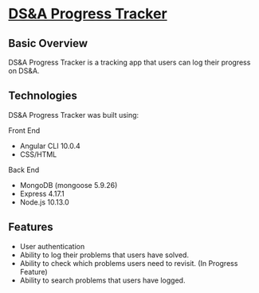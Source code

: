 # [DS&A Progress Tracker](http://dsa-progress-tracker.s3-website.us-east-2.amazonaws.com/)

## Basic Overview
DS&A Progress Tracker is a tracking app that users can log their progress on DS&A.  

## Technologies 

DS&A Progress Tracker was built using:

Front End
* Angular CLI 10.0.4
* CSS/HTML

Back End
* MongoDB (mongoose 5.9.26)
* Express 4.17.1
* Node.js 10.13.0

## Features

* User authentication 
* Ability to log their problems that users have solved. 
* Ability to check which problems users need to revisit. 
(In Progress Feature)
* Ability to search problems that users have logged.